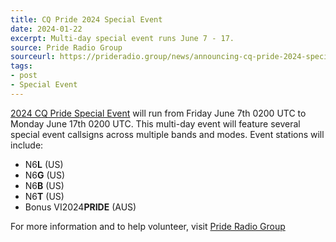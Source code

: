 ```yaml
---
title: CQ Pride 2024 Special Event
date: 2024-01-22
excerpt: Multi-day special event runs June 7 - 17.
source: Pride Radio Group
sourceurl: https://prideradio.group/news/announcing-cq-pride-2024-special-event
tags:
- post
- Special Event
---
```

[2024 CQ Pride Special Event](https://prideradio.group/news/announcing-cq-pride-2024-special-event) will run from Friday June 7th 0200 UTC to Monday June 17th 0200 UTC. This multi-day event will feature several special event callsigns across multiple bands and modes. Event stations will include:

- N6**L** (US)
- N6**G** (US)
- N6**B** (US)
- N6**T** (US) 
- Bonus VI2024**PRIDE** (AUS)

For more information and to help volunteer, visit [Pride Radio Group](https://prideradio.group/news/announcing-cq-pride-2024-special-event)
